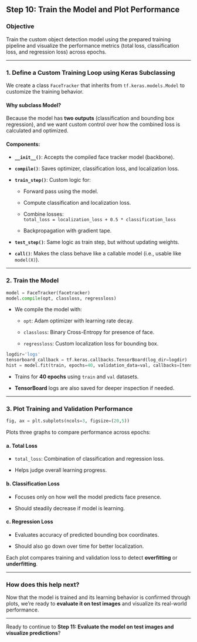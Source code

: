 ## **Step 10: Train the Model and Plot Performance**

### **Objective**

Train the custom object detection model using the prepared training pipeline and visualize the performance metrics (total loss, classification loss, and regression loss) across epochs.

---

### **1. Define a Custom Training Loop using Keras Subclassing**

We create a class `FaceTracker` that inherits from `tf.keras.models.Model` to customize the training behavior.

#### **Why subclass Model?**

Because the model has **two outputs** (classification and bounding box regression), and we want custom control over how the combined loss is calculated and optimized.

#### **Components:**

- **`__init__()`**: Accepts the compiled face tracker model (backbone).
    
- **`compile()`**: Saves optimizer, classification loss, and localization loss.
    
- **`train_step()`**: Custom logic for:
    
    - Forward pass using the model.
        
    - Compute classification and localization loss.
        
    - Combine losses:  
        `total_loss = localization_loss + 0.5 * classification_loss`
        
    - Backpropagation with gradient tape.
        
- **`test_step()`**: Same logic as train step, but without updating weights.
    
- **`call()`**: Makes the class behave like a callable model (i.e., usable like `model(X)`).
    

---

### **2. Train the Model**

```python
model = FaceTracker(facetracker)
model.compile(opt, classloss, regressloss)
```

- We compile the model with:
    
    - `opt`: Adam optimizer with learning rate decay.
        
    - `classloss`: Binary Cross-Entropy for presence of face.
        
    - `regressloss`: Custom localization loss for bounding box.
        

```python
logdir='logs'
tensorboard_callback = tf.keras.callbacks.TensorBoard(log_dir=logdir)
hist = model.fit(train, epochs=40, validation_data=val, callbacks=[tensorboard_callback])
```

- Trains for **40 epochs** using `train` and `val` datasets.
    
- **TensorBoard** logs are also saved for deeper inspection if needed.
    

---

### **3. Plot Training and Validation Performance**

```python
fig, ax = plt.subplots(ncols=3, figsize=(20,5))
```

Plots three graphs to compare performance across epochs:

#### a. **Total Loss**

- `total_loss`: Combination of classification and regression loss.
    
- Helps judge overall learning progress.
    

#### b. **Classification Loss**

- Focuses only on how well the model predicts face presence.
    
- Should steadily decrease if model is learning.
    

#### c. **Regression Loss**

- Evaluates accuracy of predicted bounding box coordinates.
    
- Should also go down over time for better localization.
    

Each plot compares training and validation loss to detect **overfitting** or **underfitting**.

---

### **How does this help next?**

Now that the model is trained and its learning behavior is confirmed through plots, we’re ready to **evaluate it on test images** and visualize its real-world performance.

---

Ready to continue to **Step 11: Evaluate the model on test images and visualize predictions**?